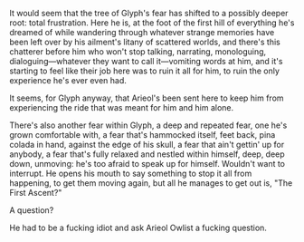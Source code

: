 It would seem that the tree of Glyph's fear has shifted to a possibly deeper root: total frustration. Here he is, at the foot of the first hill of everything he's dreamed of while wandering through whatever strange memories have been left over by his ailment's litany of scattered worlds, and there's this chatterer before him who won't stop talking, narrating, monologuing, dialoguing—whatever they want to call it—vomiting words at him, and it's starting to feel like their job here was to ruin it all for him, to ruin the only experience he's ever even had.

It seems, for Glyph anyway, that Arieol's been sent here to keep him from experiencing the ride that was meant for him and him alone.

There's also another fear within Glyph, a deep and repeated fear, one he's grown comfortable with, a fear that's hammocked itself, feet back, pina colada in hand, against the edge of his skull, a fear that ain't gettin' up for anybody, a fear that's fully relaxed and nestled within himself, deep, deep down, unmoving: he's too afraid to speak up for himself. Wouldn't want to interrupt. He opens his mouth to say something to stop it all from happening, to get them moving again, but all he manages to get out is, "The First Ascent?"

A question?

He had to be a fucking idiot and ask Arieol Owlist a fucking question.